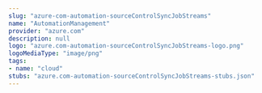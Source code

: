 ```yaml
---
slug: "azure-com-automation-sourceControlSyncJobStreams"
name: "AutomationManagement"
provider: "azure.com"
description: null
logo: "azure.com-automation-sourceControlSyncJobStreams-logo.png"
logoMediaType: "image/png"
tags:
- name: "cloud"
stubs: "azure.com-automation-sourceControlSyncJobStreams-stubs.json"
---
```

